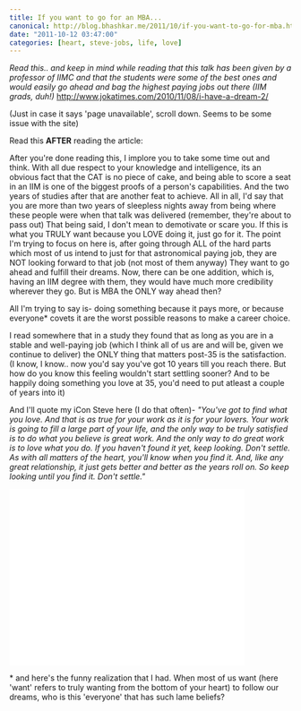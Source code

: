 ```yaml
---
title: If you want to go for an MBA...
canonical: http://blog.bhashkar.me/2011/10/if-you-want-to-go-for-mba.html
date: "2011-10-12 03:47:00"
categories: [heart, steve-jobs, life, love]
---
```


_Read this.. and keep in mind while reading that this talk has been given by a professor of IIMC and that the students were some of the best ones and would easily go ahead and bag the highest paying jobs out there (IIM grads, duh!)_
http://www.jokatimes.com/2010/11/08/i-have-a-dream-2/<span class="more"></span>

(Just in case it says 'page unavailable', scroll down. Seems to be some issue with the site)

Read this **AFTER** reading the article:

After you're done reading this, I implore you to take some time out and think. With all due respect to your knowledge and intelligence, its an obvious fact that the CAT is no piece of cake, and being able to score a seat in an IIM is one of the biggest proofs of a person's capabilities. And the two years of studies after that are another feat to achieve. All in all, I'd say that you are more than two years of sleepless nights away from being where these people were when that talk was delivered (remember, they're about to pass out) That being said, I don't mean to demotivate or scare you. If this is what you TRULY want because you LOVE doing it, just go for it. The point I'm trying to focus on here is, after going through ALL of the hard parts which most of us intend to just for that astronomical paying job, they are NOT looking forward to that job (not most of them anyway) They want to go ahead and fulfill their dreams. Now, there can be one addition, which is, having an IIM degree with them, they would have much more credibility wherever they go. But is MBA the ONLY way ahead then?

All I'm trying to say is- doing something because it pays more, or because everyone* covets it are the worst possible reasons to make a career choice.

I read somewhere that in a study they found that as long as you are in a stable and well-paying job (which I think all of us are and will be, given we continue to deliver) the ONLY thing that matters post-35 is the satisfaction. (I know, I know.. now you'd say you've got 10 years till you reach there. But how do you know this feeling wouldn't start settling sooner? And to be happily doing something you love at 35, you'd need to put atleast a couple of years into it)

And I'll quote my iCon Steve here (I do that often)- _"You've got to find what you love. And that is as true for your work as it is for your lovers. Your work is going to fill a large part of your life, and the only way to be truly satisfied is to do what you believe is great work. And the only way to do great work is to love what you do. If you haven't found it yet, keep looking. Don't settle. As with all matters of the heart, you'll know when you find it. And, like any great relationship, it just gets better and better as the years roll on. So keep looking until you find it. Don't settle."_

<div class="video-box">
    <iframe width="420" height="315" src="//www.youtube.com/embed/Hd_ptbiPoXM" frameborder="0" allowfullscreen></iframe>
</div>

\* and here's the funny realization that I had. When most of us want (here 'want' refers to truly wanting from the bottom of your heart) to follow our dreams, who is this 'everyone' that has such lame beliefs?</div></div>
</div>